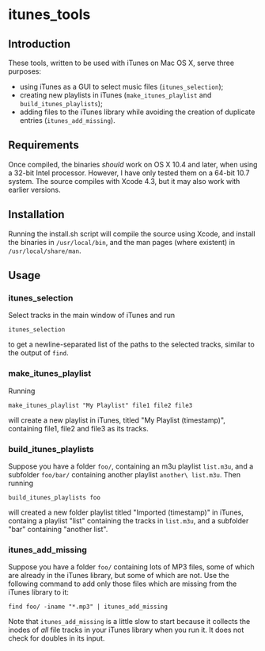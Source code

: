 # itunes_tools

## Introduction
These tools, written to be used with iTunes on Mac OS X, serve three purposes:

- using iTunes as a GUI to select music files (`itunes_selection`);
- creating new playlists in iTunes (`make_itunes_playlist` and
 `build_itunes_playlists`);
- adding files to the iTunes library while avoiding the creation of 
  duplicate entries (`itunes_add_missing`).

## Requirements
Once compiled, the binaries _should_ work on OS X 10.4 and later, when
using a 32-bit Intel processor. However, I have only tested them on a 
64-bit 10.7 system. The source compiles with Xcode 4.3, but it may also
work with earlier versions.

## Installation
Running the install.sh script will compile the source using Xcode, and
install the binaries in `/usr/local/bin`, and the man pages (where
existent) in `/usr/local/share/man`.

## Usage
### itunes_selection
Select tracks in the main window of iTunes and run 

    itunes_selection

 to get a newline-separated list of the paths to the selected tracks,
 similar to the output of `find`.

### make_itunes_playlist
Running 

    make_itunes_playlist "My Playlist" file1 file2 file3

 will create a new playlist in iTunes, titled "My Playlist (timestamp)",
containing file1, file2 and file3 as its tracks.

### build_itunes_playlists
Suppose you have a folder `foo/`, containing an m3u playlist `list.m3u`,
and a subfolder `foo/bar/` containing another playlist `another\ list.m3u`.
Then running

    build_itunes_playlists foo

will created a new folder playlist titled "Imported (timestamp)" in iTunes,
containg a playlist "list" containing the tracks in `list.m3u`, and a 
subfolder "bar" containing "another list".

### itunes_add_missing
Suppose you have a folder `foo/` containing lots of MP3 files, some of
which are already in the iTunes library, but some of which are not. Use
the following command to add only those files which are missing from the 
iTunes library to it:

    find foo/ -iname "*.mp3" | itunes_add_missing

Note that `itunes_add_missing` is a little slow to start because it collects
the inodes of _all_ file tracks in your iTunes library when you run it.
It does not check for doubles in its input.

